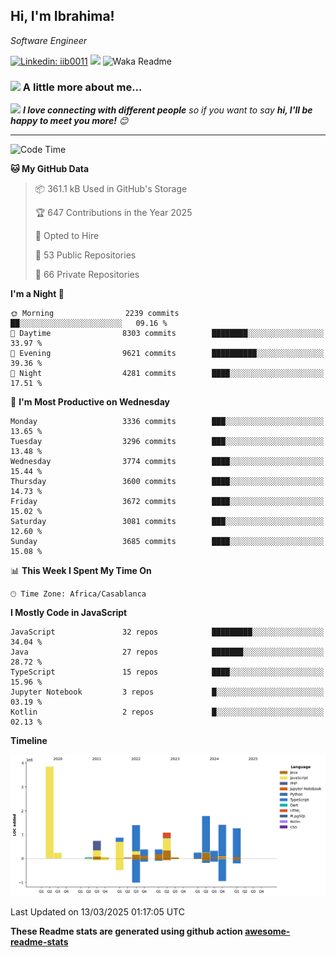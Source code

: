 <h2>Hi, I'm Ibrahima! </h2>
<p><em>Software Engineer 
</em></p>


[![Linkedin: iib0011](https://img.shields.io/badge/-iib0011-blue?style=flat-square&logo=Linkedin&logoColor=white&link=https://www.linkedin.com/in/iib0011/)](https://www.linkedin.com/in/iib0011/)
![](https://visitor-badge.glitch.me/badge?page_id=iib0011)
![Waka Readme](https://github.com/iib0011/iib0011/workflows/Waka%20Readme/badge.svg)


### <img src="https://media.giphy.com/media/VgCDAzcKvsR6OM0uWg/giphy.gif" width="50"> A little more about me...  


<img src="https://media.giphy.com/media/LnQjpWaON8nhr21vNW/giphy.gif" width="60"> <em><b>I love connecting with different people</b> so if you want to say <b>hi, I'll be happy to meet you more!</b> 😊</em>

---
<!--START_SECTION:waka-->
![Code Time](http://img.shields.io/badge/Code%20Time-4%2C534%20hrs%2057%20mins-blue)

**🐱 My GitHub Data** 

> 📦 361.1 kB Used in GitHub's Storage 
 > 
> 🏆 647 Contributions in the Year 2025
 > 
> 💼 Opted to Hire
 > 
> 📜 53 Public Repositories 
 > 
> 🔑 66 Private Repositories 
 > 
**I'm a Night 🦉** 

```text
🌞 Morning                2239 commits        ██░░░░░░░░░░░░░░░░░░░░░░░   09.16 % 
🌆 Daytime                8303 commits        ████████░░░░░░░░░░░░░░░░░   33.97 % 
🌃 Evening                9621 commits        ██████████░░░░░░░░░░░░░░░   39.36 % 
🌙 Night                  4281 commits        ████░░░░░░░░░░░░░░░░░░░░░   17.51 % 
```
📅 **I'm Most Productive on Wednesday** 

```text
Monday                   3336 commits        ███░░░░░░░░░░░░░░░░░░░░░░   13.65 % 
Tuesday                  3296 commits        ███░░░░░░░░░░░░░░░░░░░░░░   13.48 % 
Wednesday                3774 commits        ████░░░░░░░░░░░░░░░░░░░░░   15.44 % 
Thursday                 3600 commits        ████░░░░░░░░░░░░░░░░░░░░░   14.73 % 
Friday                   3672 commits        ████░░░░░░░░░░░░░░░░░░░░░   15.02 % 
Saturday                 3081 commits        ███░░░░░░░░░░░░░░░░░░░░░░   12.60 % 
Sunday                   3685 commits        ████░░░░░░░░░░░░░░░░░░░░░   15.08 % 
```


📊 **This Week I Spent My Time On** 

```text
🕑︎ Time Zone: Africa/Casablanca
```

**I Mostly Code in JavaScript** 

```text
JavaScript               32 repos            █████████░░░░░░░░░░░░░░░░   34.04 % 
Java                     27 repos            ███████░░░░░░░░░░░░░░░░░░   28.72 % 
TypeScript               15 repos            ████░░░░░░░░░░░░░░░░░░░░░   15.96 % 
Jupyter Notebook         3 repos             █░░░░░░░░░░░░░░░░░░░░░░░░   03.19 % 
Kotlin                   2 repos             █░░░░░░░░░░░░░░░░░░░░░░░░   02.13 % 
```



**Timeline**

![Lines of Code chart](https://raw.githubusercontent.com/iib0011/iib0011/master/assets/bar_graph.png)


 Last Updated on 13/03/2025 01:17:05 UTC
<!--END_SECTION:waka-->

**These Readme stats are generated using github action [awesome-readme-stats](https://github.com/iib0011/waka-readme-stats)**
